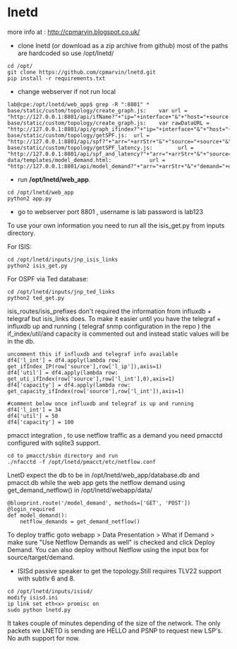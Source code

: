 # lnetd

more info at : http://cpmarvin.blogspot.co.uk/ 
   
- clone lnetd (or download as a zip archive from github) most of the paths are hardcoded so use /opt/lnetd/
```
cd /opt/
git clone https://github.com/cpmarvin/lnetd.git
pip install -r requirements.txt
```

- change webserver if not run local
```
lab@cpe:/opt/lnetd/web_app$ grep -R ":8801" *           
base/static/custom/topology/create_graph.js:    var url = "http://127.0.0.1:8801/api/ifName?"+"ip="+interface+"&"+"host="+source
base/static/custom/topology/create_graph.js:    var rawDataURL = "http://127.0.0.1:8801/api/graph_ifindex?"+"ip="+interface+"&"+"host="+source
base/static/custom/topology/getSPF.js:  url = "http://127.0.0.1:8801/api/spf?"+"arr="+arrStr+"&"+"source="+source+"&"+"target="+target
base/static/custom/topology/getSPF_latency.js:        url = "http://127.0.0.1:8801/api/spf_and_latency?"+"arr="+arrStr+"&"+"source="+source+"&"+"target="+target
data/templates/model_demand.html:            url = "http://127.0.0.1:8801/api/model_demand?"+"arr="+arrStr+"&"+"demand="+demandArrStr

``` 
- run **/opt/lnetd/web_app**.
```
cd /opt/lnetd/web_app
python2 app.py
```
- go to webserver port 8801 , username is lab password is lab123

To use your own information you need to run all the isis_get.py from inputs directory.

For ISIS:
```
cd /opt/lnetd/inputs/jnp_isis_links
python2 isis_get.py
```

For OSPF via Ted database:
```
cd /opt/lnetd/inputs/jnp_ted_links
python2 ted_get.py
```

isis_routes/isis_prefixes don't required the information from influxdb + telegraf but isis_links does. To make it easier until you have the telegraf + influxdb up and running ( telegraf snmp configuration in the repo ) the if_index/util/and capacity is commented out and instead static values will be in the db. 

```
uncomment this if influxdb and telegraf info available
df4['l_int'] = df4.apply(lambda row: get_ifIndex_IP(row['source'],row['l_ip']),axis=1)
df4['util'] = df4.apply(lambda row: get_uti_ifIndex(row['source'],row['l_int'],0),axis=1)
df4['capacity'] = df4.apply(lambda row: get_capacity_ifIndex(row['source'],row['l_int']),axis=1)

#comment below once influxdb and telegraf is up and running
df4['l_int'] = 34
df4['util'] = 50
df4['capacity'] = 100
```

pmacct integration , to use netflow traffic as a demand you need pmacctd configured with sqlite3 support.

```
cd to pmacct/sbin directory and run 
./nfacctd -f /opt/lnetd/pmacct/etc/netflow.conf
```

LnetD expect the db to be in /opt/lnetd/web_app/database.db and pmacct.db while the web app gets the netflow demand using get_demand_netflow() in /opt/lnetd/webapp/data/ 

```
@blueprint.route('/model_demand', methods=['GET', 'POST'])
@login_required
def model_demand():
    netflow_demands = get_demand_netflow()
```

To deploy traffic goto webapp > Data Presentation > What if Demand > make sure "Use Netflow Demands as well" is checked and click Deploy Demand. You can also deploy without Netflow using the input box for source/target/demand.

* ISISd passive speaker to get the topology.Still requires TLV22 support with subtlv 6 and 8.

```
cd /opt/lnetd/inputs/isisd/
modify isisd.ini
ip link set eth<x> promisc on
sudo python lnetd.py
```

It takes couple of minutes depending of the size of the network. The only packets we LNETD is sending are HELLO and PSNP to request new LSP's.
No auth support for now.

